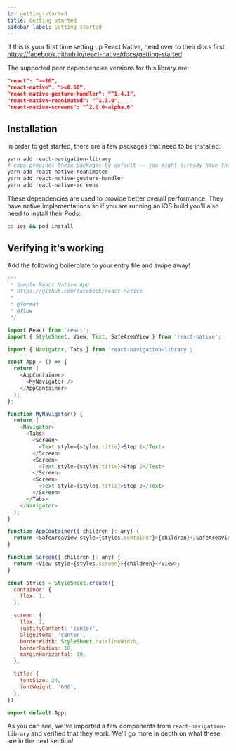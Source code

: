 ```yaml
---
id: getting-started
title: Getting started
sidebar_label: Getting started
---
```


If this is your first time setting up React Native, head over to their docs first: https://facebook.github.io/react-native/docs/getting-started

The supported peer dependencies versions for this library are:

```json
"react": ">=16",
"react-native": ">=0.60",
"react-native-gesture-handler": "^1.4.1",
"react-native-reanimated": "^1.3.0",
"react-native-screens": "^2.0.0-alpha.6"
```

## Installation

In order to get started, there are a few packages that need to be installed:

```bash
yarn add react-navigation-library
# expo provides these packages by default -- you might already have them!
yarn add react-native-reanimated
yarn add react-native-gesture-handler
yarn add react-native-screens
```

These dependencies are used to provide better overall performance. They have native implementations so if you are running an iOS build you'll also need to install their Pods:

```bash
cd ios && pod install
```

## Verifying it's working

Add the following boilerplate to your entry file and swipe away!

```javascript
/**
 * Sample React Native App
 * https://github.com/facebook/react-native
 *
 * @format
 * @flow
 */

import React from 'react';
import { StyleSheet, View, Text, SafeAreaView } from 'react-native';

import { Navigator, Tabs } from 'react-navigation-library';

const App = () => {
  return (
    <AppContainer>
      <MyNavigator />
    </AppContainer>
  );
};

function MyNavigator() {
  return (
    <Navigator>
      <Tabs>
        <Screen>
          <Text style={styles.title}>Step 1</Text>
        </Screen>
        <Screen>
          <Text style={styles.title}>Step 2</Text>
        </Screen>
        <Screen>
          <Text style={styles.title}>Step 3</Text>
        </Screen>
      </Tabs>
    </Navigator>
  );
}

function AppContainer({ children }: any) {
  return <SafeAreaView style={styles.container}>{children}</SafeAreaView>;
}

function Screen({ children }: any) {
  return <View style={styles.screen}>{children}</View>;
}

const styles = StyleSheet.create({
  container: {
    flex: 1,
  },

  screen: {
    flex: 1,
    justifyContent: 'center',
    alignItems: 'center',
    borderWidth: StyleSheet.hairlineWidth,
    borderRadius: 10,
    marginHorizontal: 10,
  },

  title: {
    fontSize: 24,
    fontWeight: '600',
  },
});

export default App;
```

As you can see, we've imported a few components from `react-navigation-library` and verified that they work. We'll go more in depth on what these are in the next section!

